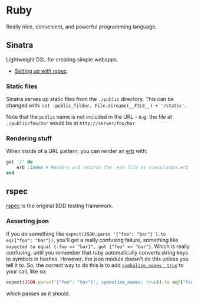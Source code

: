 # Ruby

Really nice, convenient, and powerful programming language.

## Sinatra

Lightweight DSL for creating simple webapps.

- <a href="http://shiroyasha.io/sinatra-app-with-rspec.html" data-proofer-ignore>Setting up with rspec</a>.

### Static files

Sinatra serves up static files from the `./public` directory. This can be changed with: `set :public_filder, File.dirname(__FILE__) + '/static'`.

Note that the `public` name is not included in the URL - e.g. the file at `./public/foo/bar` would be at `http://server/foo/bar`.

### Rendering stuff

When inside of a URL pattern, you can render an <a href="https://ruby-doc.org/stdlib/libdoc/erb/rdoc/ERB.html" data-proofer-ignore>erb</a> with:

```ruby
get '/' do
    erb :index # Renders and returns the .erb file at views/index.erb
end
```

## rspec

[rspec](https://rspec.info) is the original BDD testing framework.

### Asserting json

If you do something like `expect(JSON.parse '{"foo": "bar"}').to eq({"foo": "bar"})`, you'll get a really confusing failure, something like `expected to equal {:foo => "bar}", got {"foo" => "bar"}`. Which is really confusing, until you remember that ruby automatically converts string keys to symbols in hashes. However, the json module doesn't do this unless you tell it to. So, the correct way to do this is to add [`symbolize_names: true`](https://stackoverflow.com/a/5559507) to your call, like so:

```ruby
expect(JSON.parse('{"foo": "bar"}', symbolize_names: true)).to eq({"foo": "bar"})
```

which passes as it should.

